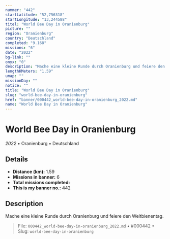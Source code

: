 ```yaml
---
nummer: "442"
startLatitude: "52,756318"
startLongitude: "13,244588"
titel: "World Bee Day in Oranienburg"
picture: ""
region: "Oranienburg"
country: "Deutschland"
completed: "9.168"
missions: "6"
date: "2022"
bg-link: ""
onyx: "0"
description: "Mache eine kleine Runde durch Oranienburg und feiere den Weltbienentag."
lengthKMeters: "1,59"
umap: ""
missionDay: ""
notice: ""
title: "World Bee Day in Oranienburg"
slug: "world-bee-day-in-oranienburg"
href: "banner/000442_world-bee-day-in-oranienburg_2022.md"
name: "World Bee Day in Oranienburg"
---
```

# World Bee Day in Oranienburg

*2022* • Oranienburg • Deutschland





## Details
- **Distance (km):** 1.59
- **Missions in banner:** 6
- **Total missions completed:** 
- **This is my banner no.:** 442



## Description
Mache eine kleine Runde durch Oranienburg und feiere den Weltbienentag.




> File: `000442_world-bee-day-in-oranienburg_2022.md` • #000442 • Slug: `world-bee-day-in-oranienburg`
